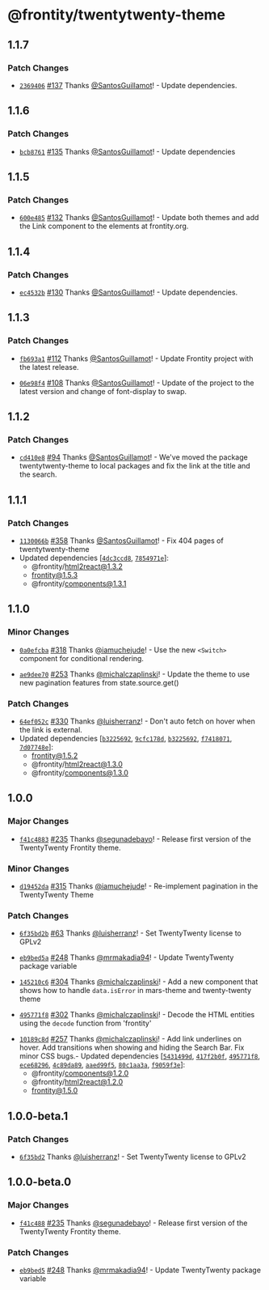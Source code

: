 # @frontity/twentytwenty-theme

## 1.1.7

### Patch Changes

- [`2369406`](https://github.com/frontity/frontity.org/commit/2369406b5ce2a9667b04d913a7bc270493d13566) [#137](https://github.com/frontity/frontity.org/pull/137) Thanks [@SantosGuillamot](https://github.com/SantosGuillamot)! - Update dependencies.

## 1.1.6

### Patch Changes

- [`bcb8761`](https://github.com/frontity/frontity.org/commit/bcb87619c47538236de7ccd0329c350651ac6ab5) [#135](https://github.com/frontity/frontity.org/pull/135) Thanks [@SantosGuillamot](https://github.com/SantosGuillamot)! - Update dependencies

## 1.1.5

### Patch Changes

- [`600e485`](https://github.com/frontity/frontity.org/commit/600e48564ede9a04901e48e3d993bbe5ce210bf2) [#132](https://github.com/frontity/frontity.org/pull/132) Thanks [@SantosGuillamot](https://github.com/SantosGuillamot)! - Update both themes and add the Link component to the <a> elements at frontity.org.

## 1.1.4

### Patch Changes

- [`ec4532b`](https://github.com/frontity/frontity.org/commit/ec4532b676a0dc75bc3e7379ef30ce9748cdedb7) [#130](https://github.com/frontity/frontity.org/pull/130) Thanks [@SantosGuillamot](https://github.com/SantosGuillamot)! - Update dependencies.

## 1.1.3

### Patch Changes

- [`fb693a1`](https://github.com/frontity/frontity.org/commit/fb693a11962d820718bb65bdf9bba01ed40b31a3) [#112](https://github.com/frontity/frontity.org/pull/112) Thanks [@SantosGuillamot](https://github.com/SantosGuillamot)! - Update Frontity project with the latest release.

* [`06e98f4`](https://github.com/frontity/frontity.org/commit/06e98f4930715698a84e51dfc5eef2ee3ea9659c) [#108](https://github.com/frontity/frontity.org/pull/108) Thanks [@SantosGuillamot](https://github.com/SantosGuillamot)! - Update of the project to the latest version and change of font-display to swap.

## 1.1.2

### Patch Changes

- [`cd410e8`](https://github.com/frontity/frontity.org/commit/cd410e8b041b405a4c6470a1891abeac8d7d1a64) [#94](https://github.com/frontity/frontity.org/pull/94) Thanks [@SantosGuillamot](https://github.com/SantosGuillamot)! - We've moved the package twentytwenty-theme to local packages and fix the link at the title and the search.

## 1.1.1

### Patch Changes

- [`1130066b`](https://github.com/frontity/frontity/commit/1130066b11cf6fb7f76e7f31b40bb58059d0ba3e) [#358](https://github.com/frontity/frontity/pull/358) Thanks [@SantosGuillamot](https://github.com/SantosGuillamot)! - Fix 404 pages of twentytwenty-theme
- Updated dependencies [[`4dc3ccd8`](https://github.com/frontity/frontity/commit/4dc3ccd8b27a70632bc79ab593fdd8a2768ae316), [`7854971e`](https://github.com/frontity/frontity/commit/7854971eaefa665dc5d77b0b91129c1495b0dab4)]:
  - @frontity/html2react@1.3.2
  - frontity@1.5.3
  - @frontity/components@1.3.1

## 1.1.0

### Minor Changes

- [`0a0efcba`](https://github.com/frontity/frontity/commit/0a0efcba58a76ef878f03261fc5775d94b21313c) [#318](https://github.com/frontity/frontity/pull/318) Thanks [@iamuchejude](https://github.com/iamuchejude)! - Use the new `<Switch>` component for conditional rendering.

* [`ae9dee70`](https://github.com/frontity/frontity/commit/ae9dee7072d8918f948568ad7e7f0264c9863ad2) [#253](https://github.com/frontity/frontity/pull/253) Thanks [@michalczaplinski](https://github.com/michalczaplinski)! - Update the theme to use new pagination features from state.source.get()

### Patch Changes

- [`64ef052c`](https://github.com/frontity/frontity/commit/64ef052c7286bc68b7fb27ccb7b9192973b7af53) [#330](https://github.com/frontity/frontity/pull/330) Thanks [@luisherranz](https://github.com/luisherranz)! - Don't auto fetch on hover when the link is external.
- Updated dependencies [[`b3225692`](https://github.com/frontity/frontity/commit/b32256929351b66647f64900cc59862ee7c702a7), [`9cfc178d`](https://github.com/frontity/frontity/commit/9cfc178dc1fb67381607ca67756d629f311bb9f9), [`b3225692`](https://github.com/frontity/frontity/commit/b32256929351b66647f64900cc59862ee7c702a7), [`f7418071`](https://github.com/frontity/frontity/commit/f741807197c4cda5df2e43f5496a121428d309bf), [`7d07748e`](https://github.com/frontity/frontity/commit/7d07748e3b19c6c4599116e95fa91a472f9e3aa3)]:
  - frontity@1.5.2
  - @frontity/html2react@1.3.0
  - @frontity/components@1.3.0

## 1.0.0

### Major Changes

- [`f41c4883`](https://github.com/frontity/frontity/commit/f41c48836145bc6ac4177adcbcf1ca901f505f35) [#235](https://github.com/frontity/frontity/pull/235) Thanks [@segunadebayo](https://github.com/segunadebayo)! - Release first version of the TwentyTwenty Frontity theme.

### Minor Changes

- [`d19452da`](https://github.com/frontity/frontity/commit/d19452da5eb8a390ca5c65ba47f95b2675507849) [#315](https://github.com/frontity/frontity/pull/315) Thanks [@iamuchejude](https://github.com/iamuchejude)! - Re-implement pagination in the TwentyTwenty Theme

### Patch Changes

- [`6f35bd2b`](https://github.com/frontity/frontity/commit/6f35bd2bc041827bc8b09b664cf33e74b4908d5d) [#63](https://github.com/patilswapnilv/frontity/pull/63) Thanks [@luisherranz](https://github.com/luisherranz)! - Set TwentyTwenty license to GPLv2

* [`eb9bed5a`](https://github.com/frontity/frontity/commit/eb9bed5af7f22769fb7d389b134af9add5e396cc) [#248](https://github.com/frontity/frontity/pull/248) Thanks [@mrmakadia94](https://github.com/mrmakadia94)! - Update TwentyTwenty package variable

- [`145210c6`](https://github.com/frontity/frontity/commit/145210c63d5a4a607bd06c01297949214c0a9d40) [#304](https://github.com/frontity/frontity/pull/304) Thanks [@michalczaplinski](https://github.com/michalczaplinski)! - Add a new component that shows how to handle `data.isError` in mars-theme and twenty-twenty theme

* [`495771f8`](https://github.com/frontity/frontity/commit/495771f83951f192f92d3162221cedc9b791e399) [#302](https://github.com/frontity/frontity/pull/302) Thanks [@michalczaplinski](https://github.com/michalczaplinski)! - Decode the HTML entities using the `decode` function from 'frontity'

- [`10189c8d`](https://github.com/frontity/frontity/commit/10189c8d5067dd375dfc8bf39d1714907f10e233) [#257](https://github.com/frontity/frontity/pull/257) Thanks [@michalczaplinski](https://github.com/michalczaplinski)! - Add link underlines on hover.
  Add transitions when showing and hiding the Search Bar.
  Fix minor CSS bugs.- Updated dependencies [[`5431499d`](https://github.com/frontity/frontity/commit/5431499db510997374d4459ae5675c845fa90f0c), [`417f2b0f`](https://github.com/frontity/frontity/commit/417f2b0f0b6f5626be253eb3f1be2daf257b71ef), [`495771f8`](https://github.com/frontity/frontity/commit/495771f83951f192f92d3162221cedc9b791e399), [`ece68296`](https://github.com/frontity/frontity/commit/ece68296d4fa68d63d10bdfa528da83f826e7f18), [`4c89da89`](https://github.com/frontity/frontity/commit/4c89da8968533a3a340b5b5981108c092a743fb2), [`aaed99f5`](https://github.com/frontity/frontity/commit/aaed99f56d02e96b6713d901e06bcfd631b6c92c), [`80c1aa3a`](https://github.com/frontity/frontity/commit/80c1aa3aee6cf04f46d6fa1a409abfcae2c511cc), [`f9059f3e`](https://github.com/frontity/frontity/commit/f9059f3e41e6d600b6bfee1e0220b25f5efda039)]:
  - @frontity/components@1.2.0
  - @frontity/html2react@1.2.0
  - frontity@1.5.0

## 1.0.0-beta.1

### Patch Changes

- [`6f35bd2`](https://github.com/frontity/frontity/commit/6f35bd2bc041827bc8b09b664cf33e74b4908d5d) Thanks [@luisherranz](https://github.com/luisherranz)! - Set TwentyTwenty license to GPLv2

## 1.0.0-beta.0

### Major Changes

- [`f41c488`](https://github.com/frontity/frontity/commit/f41c48836145bc6ac4177adcbcf1ca901f505f35) [#235](https://github.com/frontity/frontity/pull/235) Thanks [@segunadebayo](https://github.com/segunadebayo)! - Release first version of the TwentyTwenty Frontity theme.

### Patch Changes

- [`eb9bed5`](https://github.com/frontity/frontity/commit/eb9bed5af7f22769fb7d389b134af9add5e396cc) [#248](https://github.com/frontity/frontity/pull/248) Thanks [@mrmakadia94](https://github.com/mrmakadia94)! - Update TwentyTwenty package variable

